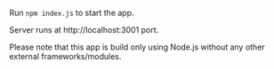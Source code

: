 Run ```npm index.js``` to start the app.

Server runs at http://localhost:3001 port.

Please note that this app is build only using Node.js without any other external frameworks/modules.

